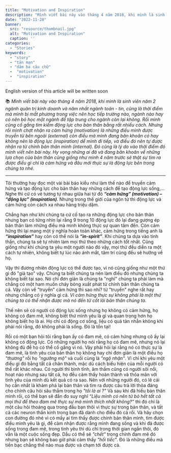 ```yaml
---
title: "Motivation and Inspiration"
description: "Mình viết bài này vào tháng 4 năm 2018, khi mình là sinh viên năm 2 ngành quản trị kinh doanh và năm nhất ngành toán - tin, cũng là thời điểm mình mà mình bị mất phương hướng trong việc nên học tiếp trường nào, ngành nào hay có nên bỏ học một ngành để tập trung cho ngành còn lại không. Rồi mình cũng cố gắng tìm kiếm động lực cho bản thân bằng cách xem các video về cảm hứng và động lực. Nhưng rồi mình chợt nhận ra cảm hứng (motivation) là những điều mình được truyền từ bên ngoài (external) còn điều mà mình đang băn khoăn phải nên là động lực (inspiration) dể mình đi tiếp nên tự được nhận ra từ chính bản thân mình (internal). Đó cũng là lý do vào thời điểm đó mình viết nên bài này. Hy vọng những ai đã và đang băn khoăn về những lựa chọn của bản thân cũng giống như mình 4 năm trước sẽ thật sự tìm ra được điều gì chỉ là cảm hứng và đâu mới thực sự là động lực bên trong chúng ta nhé"
date: "2022-11-28"
banner:
  src: "resource/thumbnail.jpg"
  alt: "Motivation and Inspiration"
  caption: ''
categories:
  - "Stories"
keywords:
  - "story"
  - "tản mạn"
  - "dăm ba câu chữ"
  -  "motivation"
  -  "inspiration"
---
```


English version of this article will be written soon

<aside>

📚 *Mình viết bài này vào tháng 4 năm 2018, khi mình là sinh viên năm 2 ngành quản trị kinh doanh và năm nhất ngành toán - tin, cũng là thời điểm mà mình bị mất phương trong việc nên học tiếp trường nào, ngành nào hay có nên bỏ học một ngành để tập trung cho ngành còn lại không. Rồi mình cũng cố gắng tìm kiếm động lực cho bản thân bằng rất nhiều cách. Nhưng rồi mình chợt nhận ra cảm hứng (motivation) là những điều mình được truyền từ bên ngoài (external) còn điều mà mình đang băn khoăn có hay không nên là động lực (inspiration) dể mình đi tiếp, và điều đó nên tự được nhận ra từ chính bản thân mình (internal). Đó cũng là lý do vào thời điểm đó mình viết nên bài này. Hy vọng những ai đã và đang băn khoăn về những lựa chọn của bản thân cũng giống như mình 4 năm trước sẽ thật sự tìm ra được điều gì chỉ là cảm hứng và đâu mới thực sự là động lực bên trong chúng ta nhé.*

</aside>

<hr />

Tôi thường hay đọc một vài bài báo kiểu như làm thế nào để truyền cảm hứng và tạo động lực cho bản thân hay những cách để tạo động lực sống,… Nghe thì cứ có vẻ tương tự nhau giữa hai từ đó ***“cảm hứng” (motivation) – “động lực” (inspiration)***. Nhưng trong thế giới của ngôn từ thì động lực và cảm hứng còn cách xa nhau hàng triệu dặm.

Chẳng hạn như khi chúng ta cứ cố tạo ra những động lực cho bản thân nhưng bạn có từng nhìn lại rằng 9 trong 10 động lực đó lại đang gượng ép bản thân làm những điều mà mình không thực sự quan tâm đến. Còn cảm hứng thì lại mang một ý nghĩa hoàn toàn khác, cảm hứng trong tiếng anh là ***“inspiration”*** hay còn có thể nói là ***“in-spirit”***. Khi chúng ta dựa vào tinh thần, chúng ta sẽ tự nhiên làm mọi thứ theo những cách tốt nhất. Cũng giống như khi chúng ta yêu một người nào đó vậy, mọi thứ đều diễn ra một cách tự nhiên, không biết tự lúc nào ánh mắt, tâm trí cũng đều sẽ hướng về họ.

Vậy thì đương nhiên động lực có thể được tạo, vì nó cũng giống như một thứ gì đó "giả tạo" vậy. Chúng ta biết chúng ta nên làm điều đó nhưng chúng ta không biết tại sao. Nó chỉ đơn giản là chúng ta "nghĩ" chúng ta phải làm mà chẳng có một ham muốn cháy bỏng xuất phát từ chính bản thân chúng ta cả. Vậy còn về "truyền" cảm hứng thì sao nhỉ? từ "truyền" nghe rất hay nhưng chẳng có ý nghĩa gì cả. *Vì cảm hứng thực sự không phải là một thứ chúng ta có thể nhận được mà nó đến từ cốt lõi bản thân chúng ta*.

Thế nên sẽ có người có động lực sống nhưng họ không có cảm hứng, họ không có đam mê, không biết thứ mình yêu là gì và quan trọng hơn họ không biết họ là ai. Họ chỉ có động cơ sống, liệu có quá tàn nhẫn không khi phải nói rằng, đó không phải là sống. Đó là tồn tại!

Rồi có một bạn hỏi tôi rằng bạn ấy có đam mê, có cảm hứng nhưng cô ấy lại không có động lực. Có những người họ nói rằng họ có đam mê, nhưng nó lại không đủ để họ có thể cố gắng vì nó. Vậy phải hỏi lại rằng nó có thực sự là đam mê, là tình yêu của bản thân họ không hay chỉ đơn giản là một điều họ 
*"thương"* rồi họ *"ngưỡng mộ"* và cuối cùng là *"ngộ nhận"*. Vì chỉ khi yêu một điều gì đó bằng tất cả chân thành, mặc dù cách biểu hiện của mỗi người có thể rất khác nhau. Có người thì bình tĩnh, âm thầm cũng có người sôi nổi, hoạt náo nhưng sau tất cả, họ đều cảm thấy hoàn thành và thỏa mãn với tình yêu của mình dù kết quả có ra sao. Nên với những người đó, có lẽ cái họ cần nhất là khám phá lại bản thân và tìm ra được câu trả lời thỏa đáng cho chính câu hỏi sâu thẳm trong họ *"tôi là ai ?"*  Và sau khi đã hiểu bản thân mình rồi, có thể bạn sẽ đắn đo suy nghĩ *“Liệu mình có nên từ bỏ hết tất cả mọi thứ để theo đam mê thực sự mà mình thích nhất không?”* thì đó chỉ là một câu hỏi thoáng qua trong đầu bạn thôi vì thực sự trong bản thân, và tất cả các neuron thần kinh trong bạn đã dành cho điều đó cả rồi. Và hãy chọn con đường đó nhé vì có mấy ai tìm thấy được chính bản thân mình, tìm được điều mình yêu là gì, để cảm nhận được rằng mình đang sống và khi đã được sống trong đam mê, trong tình yêu thì dù chỉ trong thời gian ngắn thôi, đó vẫn là một cuộc sống đẹp. Dẫu có thể sẽ *"chết"* trong chính đam mê đó nhưng bạn sẽ không bao giờ phải cảm thấy *"hối tiếc"*. Đó là những điều mà tiền bạc chẳng thể nào mua được và chạm tới được cả.
